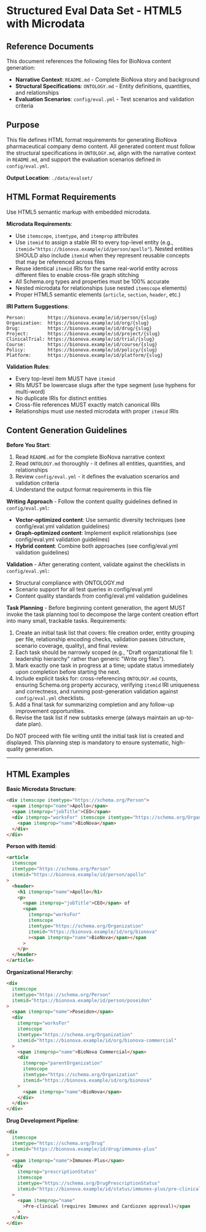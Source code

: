 # Structured Eval Data Set - HTML5 with Microdata

## Reference Documents

This document references the following files for BioNova content generation:

- **Narrative Context**: `README.md` - Complete BioNova story and background
- **Structural Specifications**: `ONTOLOGY.md` - Entity definitions, quantities,
  and relationships
- **Evaluation Scenarios**: `config/eval.yml` - Test scenarios and validation
  criteria

## Purpose

This file defines HTML format requirements for generating BioNova pharmaceutical
company demo content. All generated content must follow the structural
specifications in `ONTOLOGY.md`, align with the narrative context in
`README.md`, and support the evaluation scenarios defined in `config/eval.yml`.

**Output Location**: `./data/evalset/`

## HTML Format Requirements

Use HTML5 semantic markup with embedded microdata.

**Microdata Requirements**:

- Use `itemscope`, `itemtype`, and `itemprop` attributes
- Use `itemid` to assign a stable IRI to every top-level entity (e.g.,
  `itemid="https://bionova.example/id/person/apollo"`). Nested entities SHOULD
  also include `itemid` when they represent reusable concepts that may be
  referenced across files
- Reuse identical `itemid` IRIs for the same real-world entity across different
  files to enable cross-file graph stitching
- All Schema.org types and properties must be 100% accurate
- Nested microdata for relationships (use nested `itemscope` elements)
- Proper HTML5 semantic elements (`article`, `section`, `header`, etc.)

**IRI Pattern Suggestions**:

```text
Person:        https://bionova.example/id/person/{slug}
Organization:  https://bionova.example/id/org/{slug}
Drug:          https://bionova.example/id/drug/{slug}
Project:       https://bionova.example/id/project/{slug}
ClinicalTrial: https://bionova.example/id/trial/{slug}
Course:        https://bionova.example/id/course/{slug}
Policy:        https://bionova.example/id/policy/{slug}
Platform:      https://bionova.example/id/platform/{slug}
```

**Validation Rules**:

- Every top-level item MUST have `itemid`
- IRIs MUST be lowercase slugs after the type segment (use hyphens for
  multi-word)
- No duplicate IRIs for distinct entities
- Cross-file references MUST exactly match canonical IRIs
- Relationships must use nested microdata with proper `itemid` IRIs

## Content Generation Guidelines

**Before You Start**:

1. Read `README.md` for the complete BioNova narrative context
2. Read `ONTOLOGY.md` thoroughly - it defines all entities, quantities, and
   relationships
3. Review `config/eval.yml` - it defines the evaluation scenarios and validation
   criteria
4. Understand the output format requirements in this file

**Writing Approach** - Follow the content quality guidelines defined in
`config/eval.yml`:

- **Vector-optimized content**: Use semantic diversity techniques (see
  config/eval.yml validation guidelines)
- **Graph-optimized content**: Implement explicit relationships (see
  config/eval.yml validation guidelines)
- **Hybrid content**: Combine both approaches (see config/eval.yml validation
  guidelines)

**Validation** - After generating content, validate against the checklists in
`config/eval.yml`:

- Structural compliance with ONTOLOGY.md
- Scenario support for all test queries in config/eval.yml
- Content quality standards from config/eval.yml validation guidelines

**Task Planning** - Before beginning content generation, the agent MUST invoke
the task planning tool to decompose the large content creation effort into many
small, trackable tasks. Requirements:

1. Create an initial task list that covers: file creation order, entity grouping
   per file, relationship encoding checks, validation passes (structure,
   scenario coverage, quality), and final review.
2. Each task should be narrowly scoped (e.g., "Draft organizational file 1:
   leadership hierarchy" rather than generic "Write org files").
3. Mark exactly one task in progress at a time; update status immediately upon
   completion before starting the next.
4. Include explicit tasks for: cross-referencing `ONTOLOGY.md` counts, ensuring
   Schema.org property accuracy, verifying `itemid` IRI uniqueness and
   correctness, and running post-generation validation against `config/eval.yml`
   checklists.
5. Add a final task for summarizing completion and any follow-up improvement
   opportunities.
6. Revise the task list if new subtasks emerge (always maintain an up-to-date
   plan).

Do NOT proceed with file writing until the initial task list is created and
displayed. This planning step is mandatory to ensure systematic, high-quality
generation.

---

## HTML Examples

**Basic Microdata Structure**:

```html
<div itemscope itemtype="https://schema.org/Person">
  <span itemprop="name">Apollo</span>
  <span itemprop="jobTitle">CEO</span>
  <div itemprop="worksFor" itemscope itemtype="https://schema.org/Organization">
    <span itemprop="name">BioNova</span>
  </div>
</div>
```

**Person with itemid**:

```html
<article
  itemscope
  itemtype="https://schema.org/Person"
  itemid="https://bionova.example/id/person/apollo"
>
  <header>
    <h1 itemprop="name">Apollo</h1>
    <p>
      <span itemprop="jobTitle">CEO</span> of
      <span
        itemprop="worksFor"
        itemscope
        itemtype="https://schema.org/Organization"
        itemid="https://bionova.example/id/org/bionova"
        ><span itemprop="name">BioNova</span></span
      >
    </p>
  </header>
</article>
```

**Organizational Hierarchy**:

```html
<div
  itemscope
  itemtype="https://schema.org/Person"
  itemid="https://bionova.example/id/person/poseidon"
>
  <span itemprop="name">Poseidon</span>
  <div
    itemprop="worksFor"
    itemscope
    itemtype="https://schema.org/Organization"
    itemid="https://bionova.example/id/org/bionova-commercial"
  >
    <span itemprop="name">BioNova Commercial</span>
    <div
      itemprop="parentOrganization"
      itemscope
      itemtype="https://schema.org/Organization"
      itemid="https://bionova.example/id/org/bionova"
    >
      <span itemprop="name">BioNova</span>
    </div>
  </div>
</div>
```

**Drug Development Pipeline**:

```html
<div
  itemscope
  itemtype="https://schema.org/Drug"
  itemid="https://bionova.example/id/drug/immunex-plus"
>
  <span itemprop="name">Immunex-Plus</span>
  <div
    itemprop="prescriptionStatus"
    itemscope
    itemtype="https://schema.org/DrugPrescriptionStatus"
    itemid="https://bionova.example/id/status/immunex-plus/pre-clinical"
  >
    <span itemprop="name"
      >Pre-clinical (requires Immunex and Cardiozen approval)</span
    >
  </div>
</div>
```

